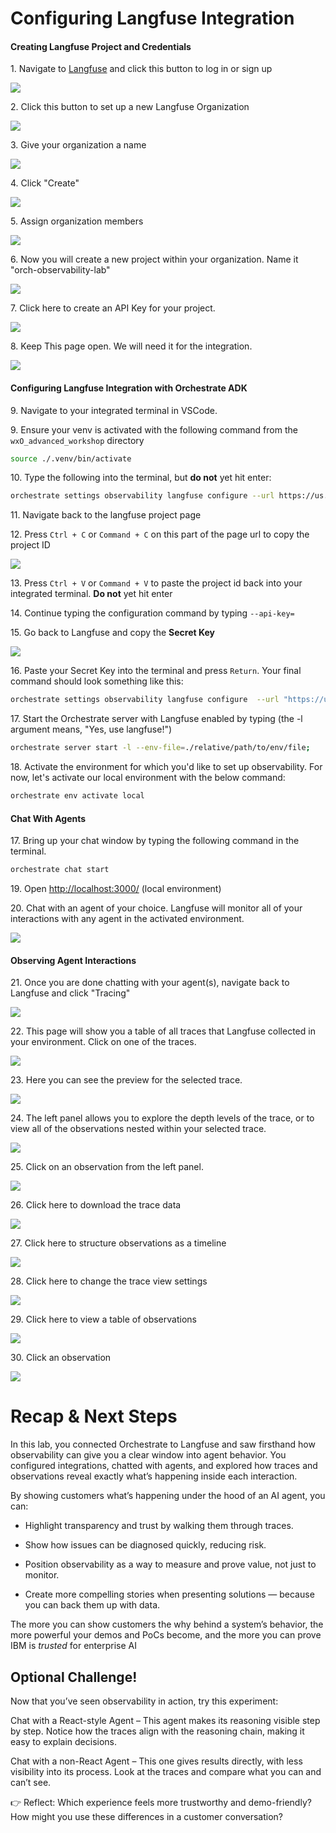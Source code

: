 # Configuring Langfuse Integration
#### 


#### Creating Langfuse Project and Credentials
 

1\. Navigate to [Langfuse](https://langfuse.com/) and click this button to log in or sign up

![](https://ajeuwbhvhr.cloudimg.io/https://colony-recorder.s3.amazonaws.com/files/2025-08-11/eab71582-156d-4c84-911e-17b58a8b7c6f/ascreenshot.jpeg?tl_px=544,0&br_px=1920,769&force_format=jpeg&q=100&width=1120.0&wat=1&wat_opacity=0.7&wat_gravity=northwest&wat_url=https://colony-recorder.s3.us-west-1.amazonaws.com/images/watermarks/FB923C_standard.png&wat_pad=955,121)


2\. Click this button to set up a new Langfuse Organization

![](https://ajeuwbhvhr.cloudimg.io/https://colony-recorder.s3.amazonaws.com/files/2025-08-22/208ee4de-6c28-4091-bfb0-14cc2f8159e7/user_cropped_screenshot.webp?tl_px=0,0&br_px=1920,1200&force_format=jpeg&q=100&width=1120.0&wat=1&wat_opacity=0.7&wat_gravity=northwest&wat_url=https://colony-recorder.s3.us-west-1.amazonaws.com/images/watermarks/FB923C_standard.png&wat_pad=972,109)


3\. Give your organization a name

![](https://ajeuwbhvhr.cloudimg.io/https://colony-recorder.s3.amazonaws.com/files/2025-08-11/d196f982-36d6-4806-8214-b1b2e5fcb002/ascreenshot.jpeg?tl_px=44,133&br_px=1367,872&force_format=jpeg&q=100&width=1120.0&wat=1&wat_opacity=0.7&wat_gravity=northwest&wat_url=https://colony-recorder.s3.us-west-1.amazonaws.com/images/watermarks/FB923C_standard.png&wat_pad=238,316)


4\. Click "Create"

![](https://ajeuwbhvhr.cloudimg.io/https://colony-recorder.s3.amazonaws.com/files/2025-08-11/bcee0992-d4a6-4948-b1d6-a9e4e1c56464/ascreenshot.jpeg?tl_px=0,289&br_px=1376,1058&force_format=jpeg&q=100&width=1120.0&wat=1&wat_opacity=0.7&wat_gravity=northwest&wat_url=https://colony-recorder.s3.us-west-1.amazonaws.com/images/watermarks/FB923C_standard.png&wat_pad=261,277)


5\. Assign organization members

![](https://ajeuwbhvhr.cloudimg.io/https://colony-recorder.s3.amazonaws.com/files/2025-08-22/37144668-10c5-4541-a345-8fce2dcbc492/user_cropped_screenshot.webp?tl_px=165,151&br_px=1488,890&force_format=jpeg&q=100&width=1120.0&wat=1&wat_opacity=0.7&wat_gravity=northwest&wat_url=https://colony-recorder.s3.us-west-1.amazonaws.com/images/watermarks/FB923C_standard.png&wat_pad=90,488)


6\. Now you will create a new project within your organization. Name it "orch-observability-lab"

![](https://ajeuwbhvhr.cloudimg.io/https://colony-recorder.s3.amazonaws.com/files/2025-08-11/26a73624-7ab9-44ee-bdcb-9111703974b6/ascreenshot.jpeg?tl_px=20,147&br_px=1396,916&force_format=jpeg&q=100&width=1120.0&wat=1&wat_opacity=0.7&wat_gravity=northwest&wat_url=https://colony-recorder.s3.us-west-1.amazonaws.com/images/watermarks/FB923C_standard.png&wat_pad=219,283)


7\. Click here to create an API Key for your project.

![](https://ajeuwbhvhr.cloudimg.io/https://colony-recorder.s3.amazonaws.com/files/2025-08-22/17a1f2c5-4cda-4b95-b60e-d897b63be832/user_cropped_screenshot.webp?tl_px=0,50&br_px=1638,965&force_format=jpeg&q=100&width=1120.0&wat=1&wat_opacity=0.7&wat_gravity=northwest&wat_url=https://colony-recorder.s3.us-west-1.amazonaws.com/images/watermarks/FB923C_standard.png&wat_pad=229,277)


8\. Keep This page open. We will need it for the integration.

![](https://ajeuwbhvhr.cloudimg.io/https://colony-recorder.s3.amazonaws.com/files/2025-08-22/da0e7f25-7a90-4774-9c1f-d696c0363fa0/user_cropped_screenshot.webp?tl_px=0,0&br_px=1920,1200&force_format=jpeg&q=100&width=1120.0&wat=1&wat_opacity=0.7&wat_gravity=northwest&wat_url=https://colony-recorder.s3.us-west-1.amazonaws.com/images/watermarks/FB923C_standard.png&wat_pad=333,643)


#### Configuring Langfuse Integration with Orchestrate ADK


9\. Navigate to your integrated terminal in VSCode. 

9\. Ensure your venv is activated with the following command from the `wxO_advanced_workshop` directory

```bash 
source ./.venv/bin/activate
```
 

10\. Type the following into the terminal, but **do not** yet hit enter: 
```bash 
orchestrate settings observability langfuse configure --url https://us.cloud.langfuse.com/api/public/otel --health-uri https://us.cloud.langfuse.com --project-id=
```



11\. Navigate back to the langfuse project page


12\. Press `Ctrl + C` or `Command + C` on this part of the page url to copy the project ID

![](https://ajeuwbhvhr.cloudimg.io/https://colony-recorder.s3.amazonaws.com/files/2025-08-11/bdb91897-0cbd-43f5-a09a-d5df2d692547/ascreenshot.jpeg?tl_px=126,0&br_px=1034,507&force_format=jpeg&q=100&width=907)


13\. Press `Ctrl + V` or `Command + V` to paste the project id back into your integrated terminal. **Do not** yet hit enter


14\. Continue typing the configuration command by typing `--api-key=`


15\. Go back to Langfuse and copy the **Secret Key**

![](https://ajeuwbhvhr.cloudimg.io/https://colony-recorder.s3.amazonaws.com/files/2025-08-11/59f0b682-631d-4aec-bcfc-8037a7a6a331/user_cropped_screenshot.webp?tl_px=0,0&br_px=1920,1200&force_format=jpeg&q=100&width=1120.0&wat=1&wat_opacity=0.7&wat_gravity=northwest&wat_url=https://colony-recorder.s3.us-west-1.amazonaws.com/images/watermarks/FB923C_standard.png&wat_pad=1025,276)


16\. Paste your Secret Key into the terminal and press `Return`. Your final command should look something like this:

```bash
orchestrate settings observability langfuse configure  --url "https://us.cloud.langfuse.com/api/public/otel"  --health-uri "https://us.cloud.langfuse.com"  --project-id "$LANGFUSE_PROJECT_ID" --api-key "$LANGFUSE_API_KEY"
```



17\. Start the Orchestrate server with Langfuse enabled by typing (the -l  argument means, "Yes, use langfuse!")
```bash 
orchestrate server start -l --env-file=./relative/path/to/env/file; 
```


18\. Activate the environment for which you'd like to set up observability. For now, let's activate our local environment with the below command:
```bash 
orchestrate env activate local
```


#### Chat With Agents
17\. Bring up your chat window by typing the following command in the terminal.
```bash 
orchestrate chat start 
```

19\. Open <http://localhost:3000/> (local environment)


20\. Chat with an agent of your choice. Langfuse will monitor all of your interactions with any agent in the activated environment.

![](https://ajeuwbhvhr.cloudimg.io/https://colony-recorder.s3.amazonaws.com/files/2025-08-11/71d6e6ef-4ae5-4aa4-b4b4-580bf9d4b2e0/ascreenshot.jpeg?tl_px=0,0&br_px=1920,1200&force_format=jpeg&q=100&width=1120.0&wat=1&wat_opacity=0.7&wat_gravity=northwest&wat_url=https://colony-recorder.s3.us-west-1.amazonaws.com/images/watermarks/FB923C_standard.png&wat_pad=75,-36)


#### Observing Agent Interactions


21\. Once you are done chatting with your agent(s), navigate back to Langfuse and click "Tracing"

![](https://ajeuwbhvhr.cloudimg.io/https://colony-recorder.s3.amazonaws.com/files/2025-08-22/4f45f3bc-c723-47ff-bb05-c7ec3eca28b7/user_cropped_screenshot.webp?tl_px=0,172&br_px=1323,911&force_format=jpeg&q=100&width=1120.0&wat=1&wat_opacity=0.7&wat_gravity=northwest&wat_url=https://colony-recorder.s3.us-west-1.amazonaws.com/images/watermarks/FB923C_standard.png&wat_pad=38,189)


22\. This page will show you a table of all traces that Langfuse collected in your environment. Click on one of the traces.

![](https://ajeuwbhvhr.cloudimg.io/https://colony-recorder.s3.amazonaws.com/files/2025-08-11/8165158d-400b-40d6-8824-24313280237f/ascreenshot.jpeg?tl_px=0,58&br_px=1376,827&force_format=jpeg&q=100&width=1120.0&wat=1&wat_opacity=0.7&wat_gravity=northwest&wat_url=https://colony-recorder.s3.us-west-1.amazonaws.com/images/watermarks/FB923C_standard.png&wat_pad=274,277)


23\. Here you can see the preview for the selected trace.

![](https://ajeuwbhvhr.cloudimg.io/https://colony-recorder.s3.amazonaws.com/files/2025-08-22/607f9ad5-a73a-4390-bb8b-aaa9d80aae55/user_cropped_screenshot.webp?tl_px=281,86&br_px=1919,1001&force_format=jpeg&q=100&width=1120.0&wat=1&wat_opacity=0.7&wat_gravity=northwest&wat_url=https://colony-recorder.s3.us-west-1.amazonaws.com/images/watermarks/FB923C_standard.png&wat_pad=593,277)


24\. The left panel allows you to explore the depth levels of the trace, or to view all of the observations nested within your selected trace.

![](https://ajeuwbhvhr.cloudimg.io/https://colony-recorder.s3.amazonaws.com/files/2025-08-22/22fd2262-f577-4b34-b320-be48f62b706a/user_cropped_screenshot.webp?tl_px=217,142&br_px=1855,1057&force_format=jpeg&q=100&width=1120.0&wat=1&wat_opacity=0.7&wat_gravity=northwest&wat_url=https://colony-recorder.s3.us-west-1.amazonaws.com/images/watermarks/FB923C_standard.png&wat_pad=528,400)


25\. Click on an observation from the left panel.

![](https://ajeuwbhvhr.cloudimg.io/https://colony-recorder.s3.amazonaws.com/files/2025-08-11/65a298a7-1d0c-40f1-a96a-4094b1e5be7a/ascreenshot.jpeg?tl_px=272,206&br_px=1910,1122&force_format=jpeg&q=100&width=1120.0&wat=1&wat_opacity=0.7&wat_gravity=northwest&wat_url=https://colony-recorder.s3.us-west-1.amazonaws.com/images/watermarks/FB923C_standard.png&wat_pad=885,449)


26\. Click here to download the trace data

![](https://ajeuwbhvhr.cloudimg.io/https://colony-recorder.s3.amazonaws.com/files/2025-08-11/d13173e4-238b-4e2f-bf3f-96d0b975d0d0/user_cropped_screenshot.webp?tl_px=514,157&br_px=1624,777&force_format=jpeg&q=100&width=1110&wat_scale=99&wat=1&wat_opacity=0.7&wat_gravity=northwest&wat_url=https://colony-recorder.s3.us-west-1.amazonaws.com/images/watermarks/FB923C_standard.png&wat_pad=433,50)


27\. Click here to structure observations as a timeline

![](https://ajeuwbhvhr.cloudimg.io/https://colony-recorder.s3.amazonaws.com/files/2025-08-11/a41f8326-7bc0-4620-a07f-25add1974168/user_cropped_screenshot.webp?tl_px=497,143&br_px=1607,763&force_format=jpeg&q=100&width=1110&wat_scale=99&wat=1&wat_opacity=0.7&wat_gravity=northwest&wat_url=https://colony-recorder.s3.us-west-1.amazonaws.com/images/watermarks/FB923C_standard.png&wat_pad=512,66)


28\. Click here to change the trace view settings

![](https://ajeuwbhvhr.cloudimg.io/https://colony-recorder.s3.amazonaws.com/files/2025-08-11/879abe6a-1936-4a16-bf6f-6c7180bc8000/ascreenshot.jpeg?tl_px=415,149&br_px=1525,769&force_format=jpeg&q=100&width=1110&wat_scale=99&wat=1&wat_opacity=0.7&wat_gravity=northwest&wat_url=https://colony-recorder.s3.us-west-1.amazonaws.com/images/watermarks/FB923C_standard.png&wat_pad=491,60)


29\. Click here to view a table of observations

![](https://ajeuwbhvhr.cloudimg.io/https://colony-recorder.s3.amazonaws.com/files/2025-08-11/e44be3c6-e2a3-448d-912b-a39b875aba0c/ascreenshot.jpeg?tl_px=233,154&br_px=1343,774&force_format=jpeg&q=100&width=1110&wat_scale=99&wat=1&wat_opacity=0.7&wat_gravity=northwest&wat_url=https://colony-recorder.s3.us-west-1.amazonaws.com/images/watermarks/FB923C_standard.png&wat_pad=114,94)


30\. Click an observation

![](https://ajeuwbhvhr.cloudimg.io/https://colony-recorder.s3.amazonaws.com/files/2025-08-11/44acbdd6-6d8c-4f56-8527-9209765c3974/ascreenshot.jpeg?tl_px=204,171&br_px=1187,721&force_format=jpeg&q=100&width=983&wat_scale=87&wat=1&wat_opacity=0.7&wat_gravity=northwest&wat_url=https://colony-recorder.s3.us-west-1.amazonaws.com/images/watermarks/FB923C_standard.png&wat_pad=352,234)


# Recap & Next Steps

In this lab, you connected Orchestrate to Langfuse and saw firsthand how observability can give you a clear window into agent behavior. You configured integrations, chatted with agents, and explored how traces and observations reveal exactly what’s happening inside each interaction.

By showing customers what’s happening under the hood of an AI agent, you can:

- Highlight transparency and trust by walking them through traces.

- Show how issues can be diagnosed quickly, reducing risk.

- Position observability as a way to measure and prove value, not just to monitor.

- Create more compelling stories when presenting solutions — because you can back them up with data.

The more you can show customers the why behind a system’s behavior, the more powerful your demos and PoCs become, and the more you can prove IBM is *trusted* for enterprise AI

## Optional Challenge!

Now that you’ve seen observability in action, try this experiment:

Chat with a React-style Agent – This agent makes its reasoning visible step by step. Notice how the traces align with the reasoning chain, making it easy to explain decisions.

Chat with a non-React Agent – This one gives results directly, with less visibility into its process. Look at the traces and compare what you can and can’t see.

👉 Reflect: Which experience feels more trustworthy and demo-friendly? How might you use these differences in a customer conversation?
